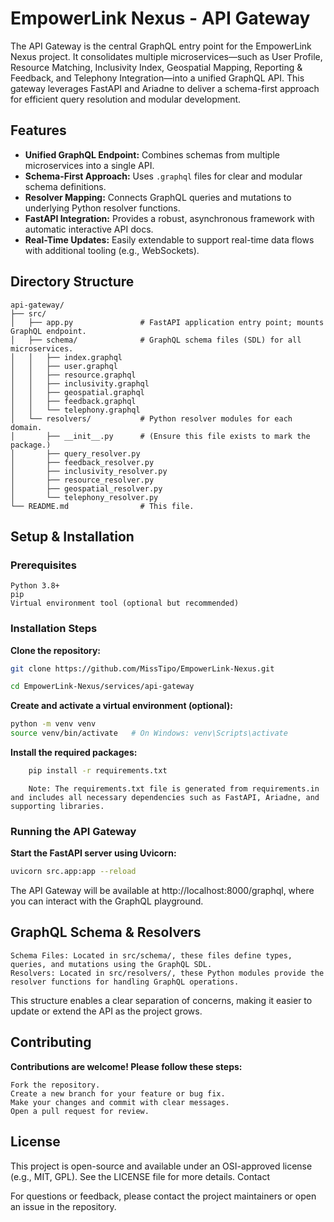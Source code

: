 # EmpowerLink Nexus - API Gateway

The API Gateway is the central GraphQL entry point for the EmpowerLink Nexus project. It consolidates multiple microservices—such as User Profile, Resource Matching, Inclusivity Index, Geospatial Mapping, Reporting & Feedback, and Telephony Integration—into a unified GraphQL API. This gateway leverages FastAPI and Ariadne to deliver a schema-first approach for efficient query resolution and modular development.

## Features

- **Unified GraphQL Endpoint:** Combines schemas from multiple microservices into a single API.
- **Schema-First Approach:** Uses `.graphql` files for clear and modular schema definitions.
- **Resolver Mapping:** Connects GraphQL queries and mutations to underlying Python resolver functions.
- **FastAPI Integration:** Provides a robust, asynchronous framework with automatic interactive API docs.
- **Real-Time Updates:** Easily extendable to support real-time data flows with additional tooling (e.g., WebSockets).

## Directory Structure

```plaintext
api-gateway/
├── src/
│   ├── app.py               # FastAPI application entry point; mounts GraphQL endpoint.
│   ├── schema/              # GraphQL schema files (SDL) for all microservices.
│   │   ├── index.graphql
│   │   ├── user.graphql
│   │   ├── resource.graphql
│   │   ├── inclusivity.graphql
│   │   ├── geospatial.graphql
│   │   ├── feedback.graphql
│   │   └── telephony.graphql
│   └── resolvers/           # Python resolver modules for each domain.
│       ├── __init__.py      # (Ensure this file exists to mark the package.)
│       ├── query_resolver.py
│       ├── feedback_resolver.py
│       ├── inclusivity_resolver.py
│       ├── resource_resolver.py
│       ├── geospatial_resolver.py
│       └── telephony_resolver.py
└── README.md                # This file.
```
## Setup & Installation
### Prerequisites

    Python 3.8+
    pip
    Virtual environment tool (optional but recommended)

### Installation Steps

__Clone the repository:__
```bash
git clone https://github.com/MissTipo/EmpowerLink-Nexus.git
```
```bash
cd EmpowerLink-Nexus/services/api-gateway
```

__Create and activate a virtual environment (optional):__
```bash
python -m venv venv
source venv/bin/activate   # On Windows: venv\Scripts\activate
```

__Install the required packages:__
```bash
    pip install -r requirements.txt
```

        Note: The requirements.txt file is generated from requirements.in and includes all necessary dependencies such as FastAPI, Ariadne, and supporting libraries.

### Running the API Gateway

__Start the FastAPI server using Uvicorn:__
```bash
uvicorn src.app:app --reload
```

The API Gateway will be available at http://localhost:8000/graphql, where you can interact with the GraphQL playground.

## GraphQL Schema & Resolvers

    Schema Files: Located in src/schema/, these files define types, queries, and mutations using the GraphQL SDL.
    Resolvers: Located in src/resolvers/, these Python modules provide the resolver functions for handling GraphQL operations.

This structure enables a clear separation of concerns, making it easier to update or extend the API as the project grows.

## Contributing

__Contributions are welcome! Please follow these steps:__

    Fork the repository.
    Create a new branch for your feature or bug fix.
    Make your changes and commit with clear messages.
    Open a pull request for review.

## License

This project is open-source and available under an OSI-approved license (e.g., MIT, GPL). See the LICENSE file for more details.
Contact

For questions or feedback, please contact the project maintainers or open an issue in the repository.
